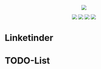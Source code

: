 <p align="center">
<img src="https://d3j0t7vrtr92dk.cloudfront.net/acelerazg/1641592492_Acelera_ZG__Identidade_Visual_Verde_Grafite__2000_x_800_px_.png">
</p>

<p align = "center">
<img src="https://img.shields.io/github/issues/mourarezendecas/ZG-HERO-Project"> <img src="https://img.shields.io/github/forks/mourarezendecas/ZG-HERO-Project"> <img src="https://img.shields.io/github/stars/mourarezendecas/ZG-HERO-Project"> <img src="https://img.shields.io/badge/STATUS-EM%20DESENVOLVIMENTO-brightgreen">
</p>


# Linketinder 

# TODO-List




